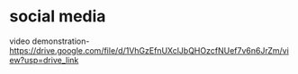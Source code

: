 # social media

video demonstration-https://drive.google.com/file/d/1VhGzEfnUXclJbQHOzcfNUef7v6n6JrZm/view?usp=drive_link
